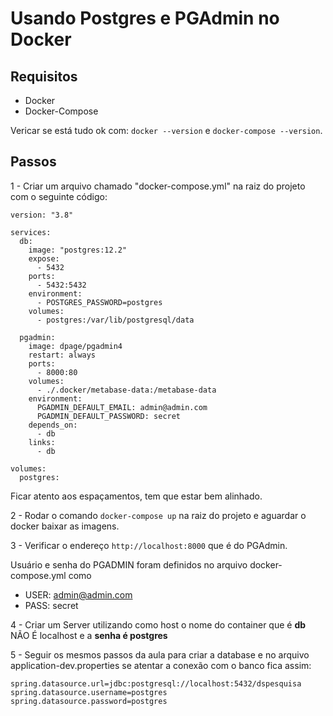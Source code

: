 # Usando Postgres e PGAdmin no Docker

## Requisitos

- Docker
- Docker-Compose

Vericar se está tudo ok com: `docker --version` e `docker-compose --version`.

## Passos

1 - Criar um arquivo chamado "docker-compose.yml" na raiz do projeto com o seguinte código:

```
version: "3.8"

services:
  db:
    image: "postgres:12.2"
    expose:
      - 5432
    ports:
      - 5432:5432
    environment:
      - POSTGRES_PASSWORD=postgres
    volumes:
      - postgres:/var/lib/postgresql/data

  pgadmin:
    image: dpage/pgadmin4
    restart: always
    ports:
      - 8000:80
    volumes:
      - ./.docker/metabase-data:/metabase-data
    environment:
      PGADMIN_DEFAULT_EMAIL: admin@admin.com
      PGADMIN_DEFAULT_PASSWORD: secret
    depends_on:
      - db
    links:
      - db

volumes:
  postgres:
```

Ficar atento aos espaçamentos, tem que estar bem alinhado.

2 - Rodar o comando `docker-compose up` na raiz do projeto e aguardar o docker baixar as imagens.

3 - Verificar o endereço `http://localhost:8000` que é do PGAdmin.

Usuário e senha do PGADMIN foram definidos no arquivo docker-compose.yml como

- USER: admin@admin.com
- PASS: secret

4 - Criar um Server utilizando como host o nome do container que é **db** NÃO É localhost e a **senha é postgres**

5 - Seguir os mesmos passos da aula para criar a database e no arquivo application-dev.properties se atentar a conexão com o banco fica assim:

```
spring.datasource.url=jdbc:postgresql://localhost:5432/dspesquisa
spring.datasource.username=postgres
spring.datasource.password=postgres
```